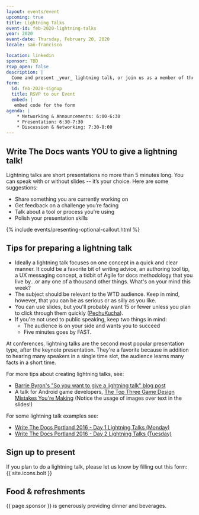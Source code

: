 ```yaml
---
layout: events/event
upcoming: true
title: Lightning Talks
event-id: feb-2020-lightning-talks
year: 2020
event-date: Thursday, February 20, 2020
locale: san-francisco

location: linkedin
sponsor: TBD
rsvp_open: false
description: |
  Come and present _your_ lightning talk, or join us as a member of the audience.  
form: 
  id: feb-2020-signup
  title: RSVP to our Event
  embed: |
   embed code for the form
agenda: |
    * Networking & Announcements: 6:00-6:30
    * Presentation: 6:30-7:30
    * Discussion & Networking: 7:30-8:00
---
```


## Write The Docs wants YOU to give a lightning talk! 

Lightning talks are short presentations no more than 5 minutes long. You can speak with or without slides -- it’s your choice. Here are some suggestions:

*   Share something you are currently working on
*   Get feedback on a challenge you’re facing
*   Talk about a tool or process you’re using
*   Polish your presentation skills

{% include events/presenting-optional-callout.html %}

## Tips for preparing a lightning talk

*   Ideally a lightning talk focuses on one concept in a quick and clear manner. It could be a favorite bit of writing advice, an authoring tool tip, a UX messaging concept, a tidbit of Agile for docs methodology that you live by...or any one of a thousand other things. What's on your mind this week?
*   The subject should be relevant to the WTD audience. Keep in mind, however, that you can be as serious or as silly as you like.
*   You can use slides, but you'll probably want 15 or fewer unless you plan to click through them quickly ([PechuKucha](https://en.wikipedia.org/wiki/PechaKucha)).
*   If you're not used to public speaking, keep two things in mind:
    *   The audience is on your side and wants you to succeed
    *   Five minutes goes by FAST.

At conferences, lightning talks are the second most popular presentation type, after the keynote presentation. They're a favorite because in addition to hearing many speakers in a single time slot, the audience learns many facts in a short time.

For more tips about creating lightning talks, see:

*   [Barrie Byron's "So you want to give a lightning talk" blog post](https://barriebyron.wordpress.com/2013/02/17/so-you-want-to-give-a-lightning-talk/)
*   A talk for Android game developers, [The Top Three Game Design Mistakes You're Making](https://youtu.be/THn4f6zAuJ4) (Notice the usage of images over text in the slides!)

For some lightning talk examples see:

*   [Write The Docs Portland 2016 - Day 1 Lightning Talks (Monday)](https://www.youtube.com/watch?v=LW0NJAbRjc8&index=24&list=PLmV2D6sIiX3U03qc-FPXgLFGFkccCEtfv)
*   [Write The Docs Portland 2016 - Day 2 Lightning Talks (Tuesday)](https://www.youtube.com/watch?v=NFAonb8sII0&index=25&list=PLmV2D6sIiX3U03qc-FPXgLFGFkccCEtfv)

## Sign up to present

If you plan to do a lightning talk, please let us know by filling out this form: <google-form> {{ site.icons.bolt }}

## Food & refreshments

{{ page.sponsor }} is generously providing dinner and beverages. 

